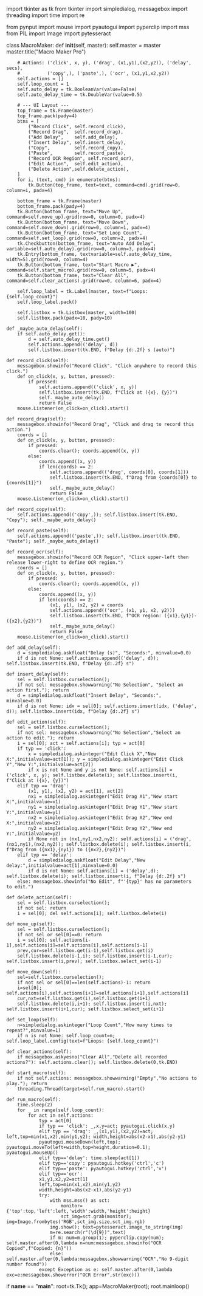 import tkinter as tk
from tkinter import simpledialog, messagebox 
import threading
import time
import re

from pynput import mouse
import pyautogui
import pyperclip
import mss
from PIL import Image
import pytesseract

class MacroMaker:
    def __init__(self, master):
        self.master = master
        master.title("Macro Maker Pro")

        # Actions: ('click', x, y), ('drag', (x1,y1),(x2,y2)), ('delay', secs),
        #          ('copy',), ('paste',), ('ocr', (x1,y1,x2,y2))
        self.actions = []
        self.loop_count = 1
        self.auto_delay = tk.BooleanVar(value=False)
        self.auto_delay_time = tk.DoubleVar(value=0.5)

        # --- UI Layout ---
        top_frame = tk.Frame(master)
        top_frame.pack(pady=4)
        btns = [
            ("Record Click", self.record_click),
            ("Record Drag",  self.record_drag),
            ("Add Delay",    self.add_delay),
            ("Insert Delay", self.insert_delay),
            ("Copy",         self.record_copy),
            ("Paste",        self.record_paste),
            ("Record OCR Region", self.record_ocr),
            ("Edit Action",  self.edit_action),
            ("Delete Action",self.delete_action),
        ]
        for i, (text, cmd) in enumerate(btns):
            tk.Button(top_frame, text=text, command=cmd).grid(row=0, column=i, padx=4)

        bottom_frame = tk.Frame(master)
        bottom_frame.pack(pady=4)
        tk.Button(bottom_frame, text="Move Up",        command=self.move_up).grid(row=0, column=0, padx=4)
        tk.Button(bottom_frame, text="Move Down",      command=self.move_down).grid(row=0, column=1, padx=4)
        tk.Button(bottom_frame, text="Set Loop Count", command=self.set_loop).grid(row=0, column=2, padx=4)
        tk.Checkbutton(bottom_frame, text="Auto Add Delay", variable=self.auto_delay).grid(row=0, column=3, padx=4)
        tk.Entry(bottom_frame, textvariable=self.auto_delay_time, width=5).grid(row=0, column=4)
        tk.Button(bottom_frame, text="Start Macro ▶", command=self.start_macro).grid(row=0, column=5, padx=4)
        tk.Button(bottom_frame, text="Clear All",      command=self.clear_actions).grid(row=0, column=6, padx=4)

        self.loop_label = tk.Label(master, text=f"Loops: {self.loop_count}")
        self.loop_label.pack()

        self.listbox = tk.Listbox(master, width=100)
        self.listbox.pack(padx=10, pady=10)

    def _maybe_auto_delay(self):
        if self.auto_delay.get():
            d = self.auto_delay_time.get()
            self.actions.append(('delay', d))
            self.listbox.insert(tk.END, f"Delay {d:.2f} s (auto)")

    def record_click(self):
        messagebox.showinfo("Record Click", "Click anywhere to record this click.")
        def on_click(x, y, button, pressed):
            if pressed:
                self.actions.append(('click', x, y))
                self.listbox.insert(tk.END, f"Click at ({x}, {y})")
                self._maybe_auto_delay()
                return False
        mouse.Listener(on_click=on_click).start()

    def record_drag(self):
        messagebox.showinfo("Record Drag", "Click and drag to record this action.")
        coords = []
        def on_click(x, y, button, pressed):
            if pressed:
                coords.clear(); coords.append((x, y))
            else:
                coords.append((x, y))
                if len(coords) == 2:
                    self.actions.append(('drag', coords[0], coords[1]))
                    self.listbox.insert(tk.END, f"Drag from {coords[0]} to {coords[1]}")
                    self._maybe_auto_delay()
                    return False
        mouse.Listener(on_click=on_click).start()

    def record_copy(self):
        self.actions.append(('copy',)); self.listbox.insert(tk.END, "Copy"); self._maybe_auto_delay()

    def record_paste(self):
        self.actions.append(('paste',)); self.listbox.insert(tk.END, "Paste"); self._maybe_auto_delay()

    def record_ocr(self):
        messagebox.showinfo("Record OCR Region", "Click upper-left then release lower-right to define OCR region.")
        coords = []
        def on_click(x, y, button, pressed):
            if pressed:
                coords.clear(); coords.append((x, y))
            else:
                coords.append((x, y))
                if len(coords) == 2:
                    (x1, y1), (x2, y2) = coords
                    self.actions.append(('ocr', (x1, y1, x2, y2)))
                    self.listbox.insert(tk.END, f"OCR region: ({x1},{y1})-({x2},{y2})")
                    self._maybe_auto_delay()
                    return False
        mouse.Listener(on_click=on_click).start()

    def add_delay(self):
        d = simpledialog.askfloat("Delay (s)", "Seconds:", minvalue=0.0)
        if d is not None: self.actions.append(('delay', d)); self.listbox.insert(tk.END, f"Delay {d:.2f} s")

    def insert_delay(self):
        sel = self.listbox.curselection();
        if not sel: messagebox.showwarning("No Selection", "Select an action first."); return
        d = simpledialog.askfloat("Insert Delay", "Seconds:", minvalue=0.0)
        if d is not None: idx = sel[0]; self.actions.insert(idx, ('delay', d)); self.listbox.insert(idx, f"Delay {d:.2f} s")

    def edit_action(self):
        sel = self.listbox.curselection();
        if not sel: messagebox.showwarning("No Selection","Select an action to edit."); return
        i = sel[0]; act = self.actions[i]; typ = act[0]
        if typ == 'click':
            x = simpledialog.askinteger("Edit Click X","New X:",initialvalue=act[1]); y = simpledialog.askinteger("Edit Click Y","New Y:",initialvalue=act[2])
            if x is not None and y is not None: self.actions[i] = ('click', x, y); self.listbox.delete(i); self.listbox.insert(i, f"Click at ({x}, {y})")
        elif typ == 'drag':
            (x1, y1), (x2, y2) = act[1], act[2]
            nx1 = simpledialog.askinteger("Edit Drag X1","New start X:",initialvalue=x1)
            ny1 = simpledialog.askinteger("Edit Drag Y1","New start Y:",initialvalue=y1)
            nx2 = simpledialog.askinteger("Edit Drag X2","New end X:",initialvalue=x2)
            ny2 = simpledialog.askinteger("Edit Drag Y2","New end Y:",initialvalue=y2)
            if None not in (nx1,ny1,nx2,ny2): self.actions[i] = ('drag',(nx1,ny1),(nx2,ny2)); self.listbox.delete(i); self.listbox.insert(i, f"Drag from ({nx1},{ny1}) to ({nx2},{ny2})")
        elif typ == 'delay':
            d = simpledialog.askfloat("Edit Delay","New delay:",initialvalue=act[1],minvalue=0.0)
            if d is not None: self.actions[i] = ('delay',d); self.listbox.delete(i); self.listbox.insert(i, f"Delay {d:.2f} s")
        else: messagebox.showinfo("No Edit", f"'{typ}' has no parameters to edit.")

    def delete_action(self):
        sel = self.listbox.curselection();
        if not sel: return
        i = sel[0]; del self.actions[i]; self.listbox.delete(i)

    def move_up(self):
        sel = self.listbox.curselection();
        if not sel or sel[0]==0: return
        i = sel[0]; self.actions[i-1],self.actions[i]=self.actions[i],self.actions[i-1]
        prev,cur=self.listbox.get(i-1),self.listbox.get(i)
        self.listbox.delete(i-1,i); self.listbox.insert(i-1,cur); self.listbox.insert(i,prev); self.listbox.select_set(i-1)

    def move_down(self):
        sel=self.listbox.curselection();
        if not sel or sel[0]==len(self.actions)-1: return
        i=sel[0]; self.actions[i],self.actions[i+1]=self.actions[i+1],self.actions[i]
        cur,nxt=self.listbox.get(i),self.listbox.get(i+1)
        self.listbox.delete(i,i+1); self.listbox.insert(i,nxt); self.listbox.insert(i+1,cur); self.listbox.select_set(i+1)

    def set_loop(self):
        n=simpledialog.askinteger("Loop Count","How many times to repeat?",minvalue=1)
        if n is not None: self.loop_count=n; self.loop_label.config(text=f"Loops: {self.loop_count}")

    def clear_actions(self):
        if messagebox.askyesno("Clear All","Delete all recorded actions?"): self.actions.clear(); self.listbox.delete(0,tk.END)

    def start_macro(self):
        if not self.actions: messagebox.showwarning("Empty","No actions to play."); return
        threading.Thread(target=self.run_macro).start()

    def run_macro(self):
        time.sleep(2)
        for _ in range(self.loop_count):
            for act in self.actions:
                typ = act[0]
                if typ == 'click': _,x,y=act; pyautogui.click(x,y)
                elif typ == 'drag': _,(x1,y1),(x2,y2)=act; left,top=min(x1,x2),min(y1,y2); width,height=abs(x2-x1),abs(y2-y1)
                pyautogui.mouseDown(left,top); pyautogui.moveTo(left+width,top+height,duration=0.1); pyautogui.mouseUp()
                elif typ=='delay': time.sleep(act[1])
                elif typ=='copy': pyautogui.hotkey('ctrl','c')
                elif typ=='paste': pyautogui.hotkey('ctrl','v')
                elif typ=='ocr':
                x1,y1,x2,y2=act[1]
                left,top=min(x1,x2),min(y1,y2)
                width,height=abs(x2-x1),abs(y2-y1)
                try:
                    with mss.mss() as sct:
                        monitor={'top':top,'left':left,'width':width,'height':height}
                        sct_img=sct.grab(monitor); img=Image.frombytes('RGB',sct_img.size,sct_img.rgb)
                    img.show(); text=pytesseract.image_to_string(img)
                    m=re.search(r"(\d{9})",text)
                    if m: num=m.group(1); pyperclip.copy(num); self.master.after(0,lambda n=num:messagebox.showinfo("OCR Copied",f"Copied: {n}"))
                    else: self.master.after(0,lambda:messagebox.showwarning("OCR","No 9-digit number found"))
                except Exception as e: self.master.after(0,lambda exc=e:messagebox.showerror("OCR Error",str(exc)))

if __name__ == "__main__":
    root=tk.Tk(); app=MacroMaker(root); root.mainloop()

